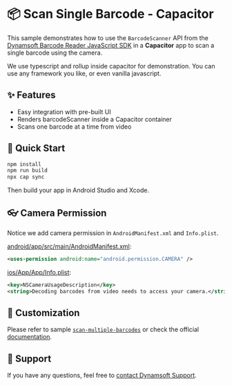 # 📦 Scan Single Barcode - Capacitor

This sample demonstrates how to use the `BarcodeScanner` API from the [Dynamsoft Barcode Reader JavaScript SDK](https://www.dynamsoft.com/barcode-reader/overview/javascript/) in a **Capacitor** app to scan a single barcode using the camera.

We use typescript and rollup inside capacitor for demonstration. You can use any framework you like, or even vanilla javascript.

## ✨ Features

- Easy integration with pre-built UI
- Renders barcodeScanner inside a Capacitor container
- Scans one barcode at a time from video

## 🚀 Quick Start

```bash
npm install
npm run build
npx cap sync
```

Then build your app in Android Studio and Xcode.

## 👓 Camera Permission

Notice we add camera permission in `AndroidManifest.xml` and `Info.plist`.

[android/app/src/main/AndroidManifest.xml](android/app/src/main/AndroidManifest.xml):
```xml
<uses-permission android:name="android.permission.CAMERA" />
```
[ios/App/App/Info.plist](ios/App/App/Info.plist):
```xml
<key>NSCameraUsageDescription</key>
<string>Decoding barcodes from video needs to access your camera.</string>
```

## 📌 Customization

Please refer to sample [`scan-multiple-barcodes`](https://github.com/Dynamsoft/barcode-reader-javascript-samples/tree/main/barcode-scanner-api-samples/scan-multiple-barcodes) or check the official [documentation](https://dynamsoft.com/barcode-reader/docs/web/programming/javascript/user-guide/barcode-scanner-customization.html).

## 📄 Support

If you have any questions, feel free to [contact Dynamsoft Support](https://www.dynamsoft.com/company/contact?utm_source=sampleReadme).
